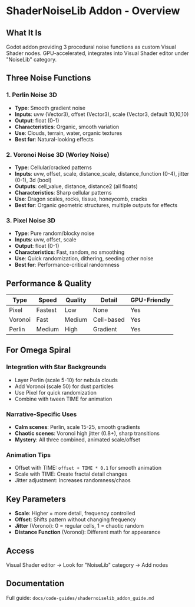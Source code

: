 # ShaderNoiseLib Addon - Overview

## What It Is
Godot addon providing 3 procedural noise functions as custom Visual Shader nodes. GPU-accelerated, integrates into Visual Shader editor under "NoiseLib" category.

## Three Noise Functions

### 1. Perlin Noise 3D
- **Type**: Smooth gradient noise
- **Inputs**: uvw (Vector3), offset (Vector3), scale (Vector3, default 10,10,10)
- **Output**: float (0-1)
- **Characteristics**: Organic, smooth variation
- **Use**: Clouds, terrain, water, organic textures
- **Best for**: Natural-looking effects

### 2. Voronoi Noise 3D (Worley Noise)
- **Type**: Cellular/cracked patterns
- **Inputs**: uvw, offset, scale, distance_scale, distance_function (0-4), jitter (0-1), 3d (bool)
- **Outputs**: cell_value, distance, distance2 (all floats)
- **Characteristics**: Sharp cellular patterns
- **Use**: Dragon scales, rocks, tissue, honeycomb, cracks
- **Best for**: Organic geometric structures, multiple outputs for effects

### 3. Pixel Noise 3D
- **Type**: Pure random/blocky noise
- **Inputs**: uvw, offset, scale
- **Output**: float (0-1)
- **Characteristics**: Fast, random, no smoothing
- **Use**: Quick randomization, dithering, seeding other noise
- **Best for**: Performance-critical randomness

## Performance & Quality

| Type | Speed | Quality | Detail | GPU-Friendly |
|------|-------|---------|--------|--------------|
| Pixel | Fastest | Low | None | Yes |
| Voronoi | Fast | Medium | Cell-based | Yes |
| Perlin | Medium | High | Gradient | Yes |

## For Omega Spiral

### Integration with Star Backgrounds
- Layer Perlin (scale 5-10) for nebula clouds
- Add Voronoi (scale 50) for dust particles
- Use Pixel for quick randomization
- Combine with tween TIME for animation

### Narrative-Specific Uses
- **Calm scenes**: Perlin, scale 15-25, smooth gradients
- **Chaotic scenes**: Voronoi high jitter (0.8+), sharp transitions
- **Mystery**: All three combined, animated scale/offset

### Animation Tips
- Offset with TIME: `offset + TIME * 0.1` for smooth animation
- Scale with TIME: Create fractal detail changes
- Jitter adjustment: Increases randomness/chaos

## Key Parameters
- **Scale**: Higher = more detail, frequency controlled
- **Offset**: Shifts pattern without changing frequency
- **Jitter** (Voronoi): 0 = regular cells, 1 = chaotic random
- **Distance Function** (Voronoi): Different math for appearance

## Access
Visual Shader editor → Look for "NoiseLib" category → Add nodes

## Documentation
Full guide: `docs/code-guides/shadernoiselib_addon_guide.md`
